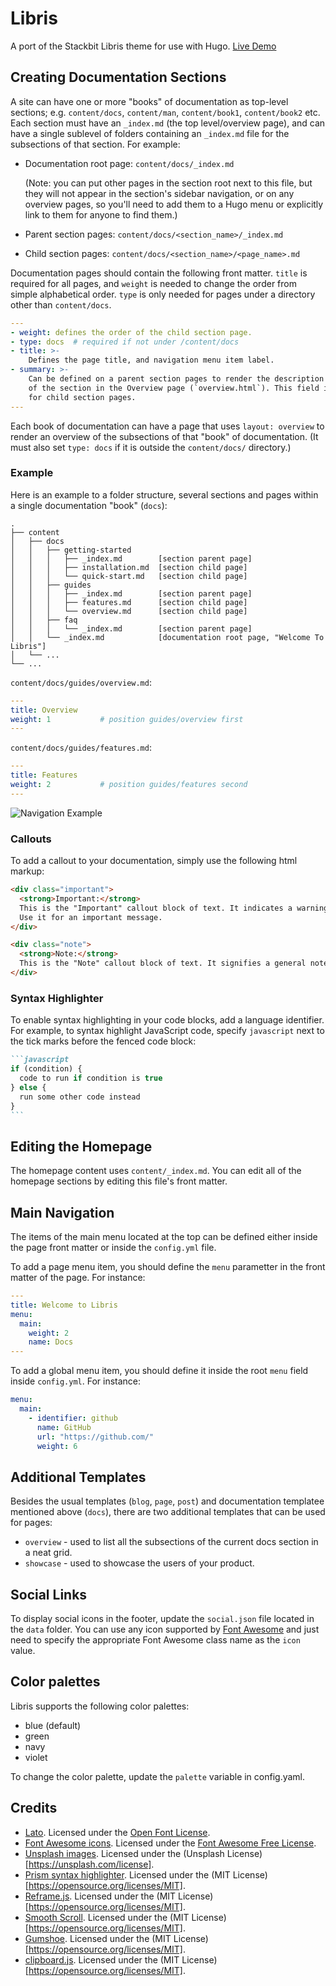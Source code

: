 # Libris

A port of the Stackbit Libris theme for use with Hugo. [Live Demo](https://themes.stackbit.com/demos/libris/blue)

## Creating Documentation Sections

A site can have one or more "books" of documentation as top-level sections; e.g. `content/docs`, `content/man`, `content/book1`, `content/book2` etc.  Each section must have an `_index.md` (the top level/overview page), and can have a single sublevel of folders containing an `_index.md` file for the subsections of that section.  For example:

- Documentation root page: `content/docs/_index.md`

  (Note: you can put other pages in the section root next to this file, but they will not appear in the section's sidebar navigation, or on any overview pages, so you'll need to add them to a Hugo menu or explicitly link to them for anyone to find them.)

- Parent section pages: `content/docs/<section_name>/_index.md`

- Child section pages: `content/docs/<section_name>/<page_name>.md`

Documentation pages should contain the following front matter. `title` is required for all pages, and `weight` is needed to change the order from simple alphabetical order.   `type` is only needed for pages under a directory other than `content/docs`.

```yaml
---
- weight: defines the order of the child section page.
- type: docs  # required if not under /content/docs
- title: >-
    Defines the page title, and navigation menu item label.
- summary: >-
    Can be defined on a parent section pages to render the description
    of the section in the Overview page (`overview.html`). This field is ignored
    for child section pages.
---
```

Each book of documentation can have a page that uses `layout: overview` to render an overview of the subsections of that "book" of documentation.  (It must also set `type: docs` if it is outside the `content/docs/`  directory.)

### Example

Here is an example to a folder structure, several sections and pages within a single documentation "book" (`docs`):

```
.
├── content
│   ├── docs
│   │   ├── getting-started
│   │   │   ├── _index.md        [section parent page]
│   │   │   ├── installation.md  [section child page]
│   │   │   └── quick-start.md   [section child page]
│   │   ├── guides
│   │   │   ├── _index.md        [section parent page]
│   │   │   ├── features.md      [section child page]
│   │   │   └── overview.md      [section child page]
│   │   ├── faq
│   │   │   └── _index.md        [section parent page]
│   │   └── _index.md            [documentation root page, "Welcome To Libris"]
│   └── ...
└── ...
```

`content/docs/guides/overview.md`:

```yaml
---
title: Overview
weight: 1           # position guides/overview first
---
```

`content/docs/guides/features.md`:

```yaml
---
title: Features
weight: 2           # position guides/features second
---
```



![Navigation Example](images/libris-navigation-example.png "Navigation Example")



### Callouts

To add a callout to your documentation, simply use the following html markup:

```html
<div class="important">
  <strong>Important:</strong> 
  This is the "Important" callout block of text. It indicates a warning or caution.
  Use it for an important message. 
</div>
```

```html
<div class="note">
  <strong>Note:</strong> 
  This is the "Note" callout block of text. It signifies a general note.
</div>
```

### Syntax Highlighter

To enable syntax highlighting in your code blocks, add a language identifier. For example, to syntax highlight JavaScript code, specify `javascript` next to the tick marks before the fenced code block:

~~~md
```javascript
if (condition) {
  code to run if condition is true
} else {
  run some other code instead
}
```
~~~

## Editing the Homepage

The homepage content uses `content/_index.md`. You can edit all of the homepage sections by editing this file's front matter.

## Main Navigation

The items of the main menu located at the top can be defined either inside the page front matter or inside the `config.yml` file.

To add a page menu item, you should define the `menu` parametter in the front matter of the page. For instance:

```yaml
---
title: Welcome to Libris
menu:
  main:
    weight: 2
    name: Docs
---
```

To add a global menu item, you should define it inside the root `menu` field inside `config.yml`. For instance:

```yaml
menu:
  main:
    - identifier: github
      name: GitHub
      url: "https://github.com/"
      weight: 6
```

## Additional Templates

Besides the usual templates (`blog`, `page`, `post`) and documentation templatee mentioned above (`docs`), there are two additional templates that can be used for pages:

- `overview` - used to list all the subsections of the current docs section in a neat grid.
- `showcase` - used to showcase the users of your product.

## Social Links

To display social icons in the footer, update the `social.json` file located in the `data` folder. You can use any icon supported by [Font Awesome](https://fontawesome.com/icons?d=gallery&s=brands) and just need to specify the appropriate Font Awesome class name as the `icon` value.

## Color palettes

Libris supports the following color palettes:

- blue (default)
- green
- navy
- violet

To change the color palette, update the `palette` variable in config.yaml.

## Credits

- [Lato](https://fonts.google.com/specimen/Lato). Licensed under the [Open Font License](http://scripts.sil.org/cms/scripts/page.php?site_id=nrsi&id=OFL_web).
- [Font Awesome icons](https://fontawesome.com/). Licensed under the [Font Awesome Free License](https://fontawesome.com/license/free).
- [Unsplash images](https://unsplash.com/). Licensed under the (Unsplash License)[https://unsplash.com/license].
- [Prism syntax highlighter](https://prismjs.com/). Licensed under the (MIT License)[https://opensource.org/licenses/MIT].
- [Reframe.js](https://github.com/dollarshaveclub/reframe.js). Licensed under the (MIT License)[https://opensource.org/licenses/MIT].
- [Smooth Scroll](http://github.com/cferdinandi/smooth-scroll). Licensed under the (MIT License)[https://opensource.org/licenses/MIT].
- [Gumshoe](https://github.com/cferdinandi/gumshoe). Licensed under the (MIT License)[https://opensource.org/licenses/MIT].
- [clipboard.js](https://zenorocha.github.io/clipboard.js). Licensed under the (MIT License)[https://opensource.org/licenses/MIT].

